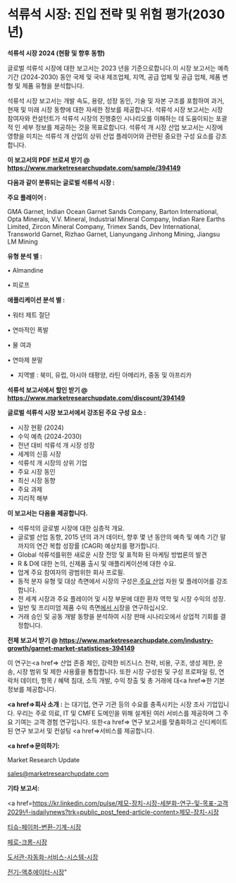 # 석류석 시장: 진입 전략 및 위험 평가(2030년)

<strong>석류석 시장 2024 (현황 및 향후 동향)</strong>

글로벌 석류석 시장에 대한 보고서는 2023 년을 기준으로합니다.이 시장 보고서는 예측 기간 (2024-2030) 동안 국제 및 국내 제조업체, 지역, 공급 업체 및 공급 업체, 제품 변형 및 제품 유형을 분석합니다.

석류석 시장 보고서는 개발 속도, 용량, 성장 동인, 기술 및 자본 구조를 포함하여 과거, 현재 및 미래 시장 동향에 대한 자세한 정보를 제공합니다. 석류석 시장 보고서는 시장 참여자와 컨설턴트가 석류석 시장의 진행중인 시나리오를 이해하는 데 도움이되는 포괄적 인 세부 정보를 제공하는 것을 목표로합니다. 석류석 개 시장 산업 보고서는 시장에 영향을 미치는 석류석 개 산업의 상위 산업 플레이어와 관련된 중요한 구성 요소를 강조합니다.



<strong>이 보고서의 PDF 브로셔 받기 @ <a href=https://www.marketresearchupdate.com/sample/394149>https://www.marketresearchupdate.com/sample/394149</a></strong>



<strong>다음과 같이 분류되는 글로벌 석류석 시장 :</strong>



<strong>주요 플레이어 :</strong>

GMA Garnet, Indian Ocean Garnet Sands Company, Barton International, Opta Minerals, V.V. Mineral, Industrial Mineral Company, Indian Rare Earths Limited, Zircon Mineral Company, Trimex Sands, Dev International, Transworld Garnet, Rizhao Garnet, Lianyungang Jinhong Mining, Jiangsu LM Mining



<strong>유형 분석 별 :</strong>

• Almandine

• 피로프



<strong>애플리케이션 분석 별 :</strong>

• 워터 제트 절단

• 연마적인 폭발

• 물 여과

• 연마제 분말

<ul>
  <li>지역별 : 북미, 유럽, 아시아 태평양, 라틴 아메리카, 중동 및 아프리카</li>
</ul>


<strong>석류석 보고서에서 할인 받기 @ <a href=https://www.marketresearchupdate.com/discount/394149>https://www.marketresearchupdate.com/discount/394149</a></strong>



<strong>글로벌 석류석 시장 보고서에서 강조된 주요 구성 요소 :</strong>
<ul>
  <li>시장 현황 (2024)</li>
  <li>수익 예측 (2024-2030)</li>
  <li>전년 대비 석류석 개 시장 성장</li>
  <li>세계의 신흥 시장</li>
  <li>석류석 개 시장의 상위 기업</li>
  <li>주요 시장 동인</li>
  <li>최신 시장 동향</li>
  <li>주요 과제</li>
  <li>지리적 해부</li>
</ul>


<strong>이 보고서는 다음을 제공합니다.</strong>
<ul>
  <li>석류석의 글로벌 시장에 대한 심층적 개요.</li>
  <li>글로벌 산업 동향, 2015 년의 과거 데이터, 향후 몇 년 동안의 예측 및 예측 기간 말까지의 연간 복합 성장률 (CAGR) 예상치를 평가합니다.</li>
  <li>Global 석류석를위한 새로운 시장 전망 및 표적화 된 마케팅 방법론의 발견</li>
  <li>R &amp; D에 대한 논의, 신제품 출시 및 애플리케이션에 대한 수요.</li>
  <li>업계 주요 참여자의 광범위한 회사 프로필.</li>
  <li>동적 분자 유형 및 대상 측면에서 시장의 구성은<a href=> 주요 산</a>업 자원 및 플레이어를 강조합니다.</li>
  <li>전 세계 시장과 주요 플레이어 및 시장 부문에 대한 환자 역학 및 시장 수익의 성장.</li>
  <li>일반 및 프리미엄 제품 수익 측면<a href=>에서 시</a>장을 연구하십시오.</li>
  <li>거래 승인 및 공동 개발 동향을 분석하여 시장 판매 시나리오에서 상업적 기회를 결정합니다.</li>
</ul>



<strong>전체 보고서 받기 @ <a href=https://www.marketresearchupdate.com/industry-growth/garnet-market-statistices-394149>https://www.marketresearchupdate.com/industry-growth/garnet-market-statistices-394149</a></strong>

이 연구는<a href=> 산업 존중</a> 체인, 강력한 비즈니스 전략, 비용, 구조, 생성 제한, 운송, 시장 범위 및 제한 사용률을 통합합니다. 또한 시장 구성원 및 구성 프로파일 링, 연락처 데이터, 항목 / 혜택 침대, 소득 개발, 수익 창출 및 총 거래에 대<a href=>한 기본 </a>정보를 제공합니다.



<strong><a href=>회사 소</a>개 :</strong>
는 대기업, 연구 기관 등의 수요를 충족시키는 시장 조사 기업입니다. 우리는 주로 의료, IT 및 CMFE 도메인을 위해 설계된 여러 서비스를 제공하며 그 주요 기여는 고객 경험 연구입니다. 또한<a href=> 연구 보</a>고서를 맞춤화하고 신디케이트 된 연구 보고서 및 컨설팅 <a href=>서비스</a>를 제공합니다.



<strong><a href=>문의하기:</a></strong>

Market Research Update

sales@marketresearchupdate.com



<strong>기타 보고서:</strong>

<a href=https://kr.linkedin.com/pulse/제모-장치-시장-세분화-연구-및-목표-고객2029년-isdailynews?trk=public_post_feed-article-content>제모-장치-시장</a>

<a href=https://www.linkedin.com/pulse/티슈-페이퍼-변환-기계-시장-동향-및-성장-전망-market-matrix-musings-analysis/>티슈-페이퍼-변환-기계-시장</a>

<a href=https://www.linkedin.com/pulse/페로-크롬-시장-진입-전략-및-위험-평가2029년-survey-savvy-insights-360-analysis-tab5f/>페로-크롬-시장</a>

<a href=https://www.linkedin.com/pulse/도서관-자동화-서비스-시스템-시장-규모-및-성장-2023-trendsetters-talk-360-analysis-resrf/>도서관-자동화-서비스-시스템-시장</a>

<a href=https://www.linkedin.com/pulse/전기-액추에이터-시장-현재-및-미래-성장-2030-data-dive-diaries-24-analysis-oegrf/>전기-액추에이터-시장</a>"
